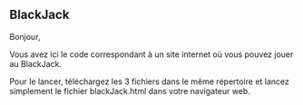 BlackJack
-----------------
Bonjour, 

Vous avez ici le code correspondant à un site internet où vous pouvez jouer au BlackJack. 

Pour le lancer, téléchargez les 3 fichiers dans le même répertoire et lancez simplement le fichier blackJack.html dans votre navigateur web.
